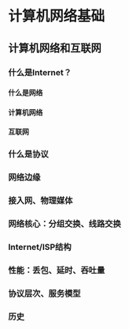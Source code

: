# 计算机网络基础

## 计算机网络和互联网

### 什么是Internet？

#### 什么是网络

#### 计算机网络

#### 互联网

### 什么是协议

### 网络边缘

### 接入网、物理媒体

### 网络核心：分组交换、线路交换

### Internet/ISP结构

### 性能：丢包、延时、吞吐量

### 协议层次、服务模型

### 历史


